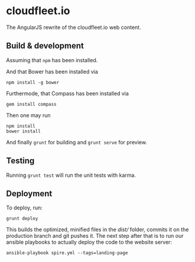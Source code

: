 # cloudfleet.io

The AngularJS rewrite of the cloudfleet.io web content.

## Build & development

Assuming that `npm` has been installed.

And that Bower has been installed via
```
npm install -g bower
```

Furthermode, that Compass has been installed via
```
gem install compass
```

Then one may run
```
npm install
bower install
```

And finally `grunt` for building and `grunt serve` for preview.

## Testing

Running `grunt test` will run the unit tests with karma.

## Deployment

To deploy, run:
```
grunt deploy
```
This builds the optimized, minified files in the *dist/* folder, commits it on
the production branch and git pushes it. The next step after that is to run
our ansible playbooks to actually deploy the code to the website server:
```
ansible-playbook spire.yml --tags=landing-page
```
